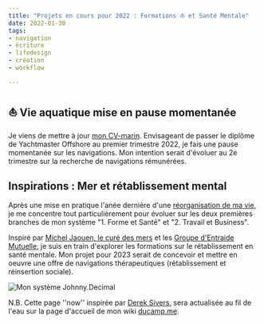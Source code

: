 ```yaml
---
title: "Projets en cours pour 2022 : Formations ⛵️ et Santé Mentale" 
date: 2022-01-30
tags:
- navigation
- écriture
- lifedesign
- création 
- workflow

---
```

## ⛵️ Vie aquatique mise en pause momentanée

Je viens de mettre à jour [mon CV-marin](https://ducamp.me/CV-marin#Contact). Envisageant de passer le diplôme de Yachtmaster Offshore au premier trimestre 2022, je fais une pause momentanée sur les navigations. Mon intention serait d'évoluer au 2e trimestre  sur la recherche de navigations rémunérées. 

## Inspirations : Mer et rétablissement mental

Après une mise en pratique l'anée dernière d'une [réorganisation de ma vie](https://ducamp.me/Johnny.Decimal), je me concentre tout particulièrement pour évoluer sur les deux premières branches de mon système "1. Forme et Santé" et "2. Travail et Business". 

Inspiré par [Michel Jaouen, le curé des mers](https://fr.wikipedia.org/wiki/Michel_Jaouen) et les [Groupe d'Entraide Mutuelle](https://fr.wikipedia.org/wiki/Groupe_d%27entraide_mutuelle), je suis en train d'explorer les formations sur le rétablissement en santé mentale. Mon projet pour 2023 serait de concevoir et mettre en oeuvre une offre de navigations thérapeutiques (rétablissement et réinsertion sociale).

![Mon système Johnny.Decimal](https://ducamp.me/images/thumb/3/39/Navigation-Johnny.Decimal.png/1600px-Navigation-Johnny.Decimal.png)

N.B. Cette page ''now'' inspirée par [Derek Sivers](https://ducamp.me/maintenant), sera actualisée au fil de l'eau sur la page d'accueil de mon wiki [ducamp.me](https://ducamp.me/).
